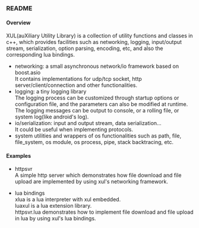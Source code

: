 ### README

#### Overview
XUL(auXiliary Utility Library) is a collection of utility functions and classes in c++, which provides facilities such as networking, logging, input/output stream, serialization, option parsing, encoding, etc, and also the corresponding lua bindings.
* networking: a small asynchronous network/io framework based on boost.asio<br>
It contains implementations for udp/tcp socket, http server/client/connection and other functionalities.
* logging: a tiny logging library<br>
The logging process can be customized through startup options or configuration file, and the parameters can also be modified at runtime. The logging messages can be output to console, or a rolling file, or system log(like android's log).
* io/serialization: input and output stream, data serialization...<br>
It could be useful when implementing protocols.
* system utilities and wrappers of os functionalities such as path, file, file_system, os module, os process, pipe, stack backtracing, etc.

#### Examples
* httpsvr<br>
A simple http server which demonstrates how file download and file upload are implemented by using xul's networking framework.

* lua bindings<br>
xlua is a lua interpreter with xul embedded.<br>
luaxul is a lua extension library.<br>
httpsvr.lua demonstrates how to implement file download and file upload in lua by using xul's lua bindings.<br>
